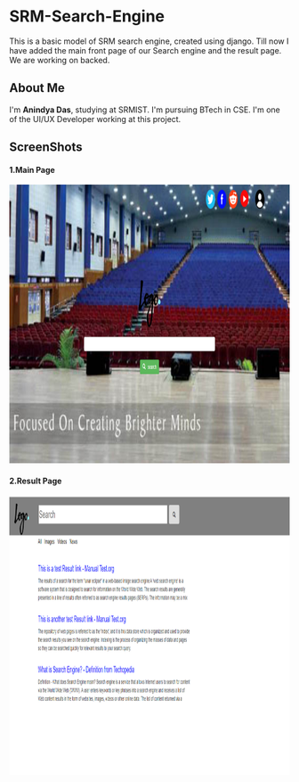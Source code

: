 # SRM-Search-Engine
This is a basic model of SRM search engine, created using django. Till now I have added the main front page of our Search engine and the result page. We are working on backed.

<h2>About Me</h2>
I'm <b>Anindya Das</b>, studying at SRMIST. I'm pursuing BTech in CSE.
I'm one of the UI/UX Developer working at this project. 

<h2>ScreenShots</h2>
<h4>1.Main Page</h4>
<img src="ScreenShots\MainPage.png" style="height:500px;width:auto;"/>

<h4>2.Result Page</h4>
<img src="ScreenShots\result.png" style="height:500px;width:auto;"/>
